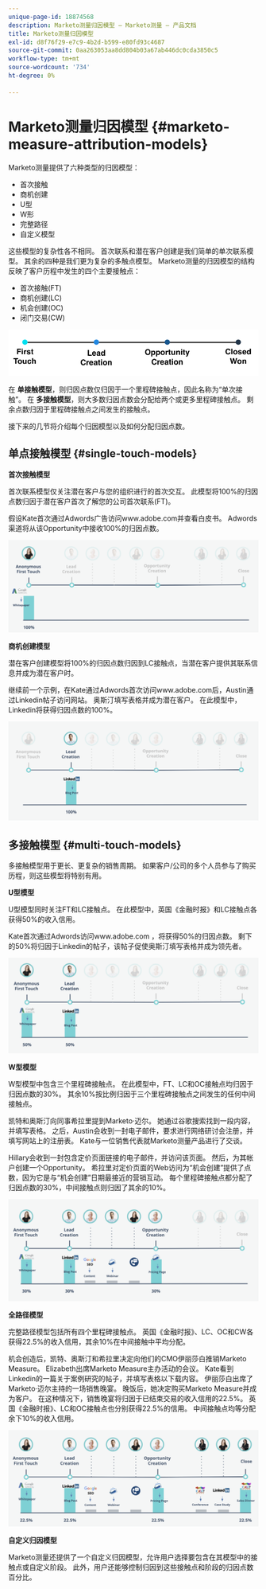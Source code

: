 ```yaml
---
unique-page-id: 18874568
description: Marketo测量归因模型 — Marketo测量 — 产品文档
title: Marketo测量归因模型
exl-id: d8f76f29-e7c9-4b2d-b599-e80fd93c4687
source-git-commit: 0aa263053aa8dd804b03a67ab446dc0cda3850c5
workflow-type: tm+mt
source-wordcount: '734'
ht-degree: 0%

---
```


# Marketo测量归因模型 {#marketo-measure-attribution-models}

Marketo测量提供了六种类型的归因模型：

* 首次接触
* 商机创建
* U型
* W形
* 完整路径
* 自定义模型

这些模型的复杂性各不相同。 首次联系和潜在客户创建是我们简单的单次联系模型。 其余的四种是我们更为复杂的多触点模型。 Marketo测量的归因模型的结构反映了客户历程中发生的四个主要接触点：

* 首次接触(FT)
* 商机创建(LC)
* 机会创建(OC)
* 闭门交易(CW)

![](assets/1-1.png)

在 **单接触模型**，则归因点数仅归因于一个里程碑接触点，因此名称为“单次接触”。
在 **多接触模型**，则大多数归因点数会分配给两个或更多里程碑接触点。 剩余点数归因于里程碑接触点之间发生的接触点。

接下来的几节将介绍每个归因模型以及如何分配归因点数。

## 单点接触模型 {#single-touch-models}

**首次接触模型**

首次联系模型仅关注潜在客户与您的组织进行的首次交互。 此模型将100%的归因点数归因于潜在客户首次了解您的公司首次联系(FT)。

假设Kate首次通过Adwords广告访问www.adobe.com并查看白皮书。 Adwords渠道将从该Opportunity中接收100%的归因点数。

![](assets/2.png)

**商机创建模型**

潜在客户创建模型将100%的归因点数归因到LC接触点，当潜在客户提供其联系信息并成为潜在客户时。

继续前一个示例，在Kate通过Adwords首次访问www.adobe.com后，Austin通过Linkedin帖子访问网站。 奥斯汀填写表格并成为潜在客户。 在此模型中，Linkedin将获得归因点数的100%。

![](assets/3.png)

## 多接触模型 {#multi-touch-models}

多接触模型用于更长、更复杂的销售周期。 如果客户/公司的多个人员参与了购买历程，则这些模型将特别有用。

**U型模型**

U型模型同时关注FT和LC接触点。 在此模型中，英国《金融时报》和LC接触点各获得50%的收入信用。

Kate首次通过Adwords访问www.adobe.com ，将获得50%的归因点数。 剩下的50%将归因于Linkedin的帖子，该帖子促使奥斯汀填写表格并成为领先者。

![](assets/4.png)

**W型模型**

W型模型中包含三个里程碑接触点。 在此模型中，FT、LC和OC接触点均归因于归因点数的30%。 其余10%按比例归因于三个里程碑接触点之间发生的任何中间接触点。

凯特和奥斯汀向同事希拉里提到Marketo·迈尔。 她通过谷歌搜索找到一段内容，并填写表格。 之后，Austin会收到一封电子邮件，要求进行网络研讨会注册，并填写网站上的注册表。 Kate与一位销售代表就Marketo测量产品进行了交谈。

Hillary会收到一封包含定价页面链接的电子邮件，并访问该页面。 然后，为其帐户创建一个Opportunity。 希拉里对定价页面的Web访问为“机会创建”提供了点数，因为它是与“机会创建”日期最接近的营销互动。 每个里程碑接触点都分配了归因点数的30%，中间接触点则归因了其余的10%。

![](assets/5.png)

**全路径模型**

完整路径模型包括所有四个里程碑接触点。 英国《金融时报》、LC、OC和CW各获得22.5%的收入信用，其余10%在中间接触中平均分配。

机会创造后，凯特、奥斯汀和希拉里决定向他们的CMO伊丽莎白推销Marketo Measure。 Elizabeth出席Marketo Measure主办活动的会议。 Kate看到Linkedin的一篇关于案例研究的帖子，并填写表格以下载内容。 伊丽莎白出席了Marketo·迈尔主持的一场销售晚宴。 晚饭后，她决定购买Marketo Measure并成为客户。 在这种情况下，销售晚宴将归因于已结束交易的收入信用的22.5%。 英国《金融时报》、LC和OC接触点也分别获得22.5%的信用。 中间接触点均等分配余下10%的收入信用。

![](assets/6.png)

**自定义归因模型**

Marketo测量还提供了一个自定义归因模型，允许用户选择要包含在其模型中的接触点或自定义阶段。 此外，用户还能够控制归因到这些接触点和阶段的归因点数百分比。

